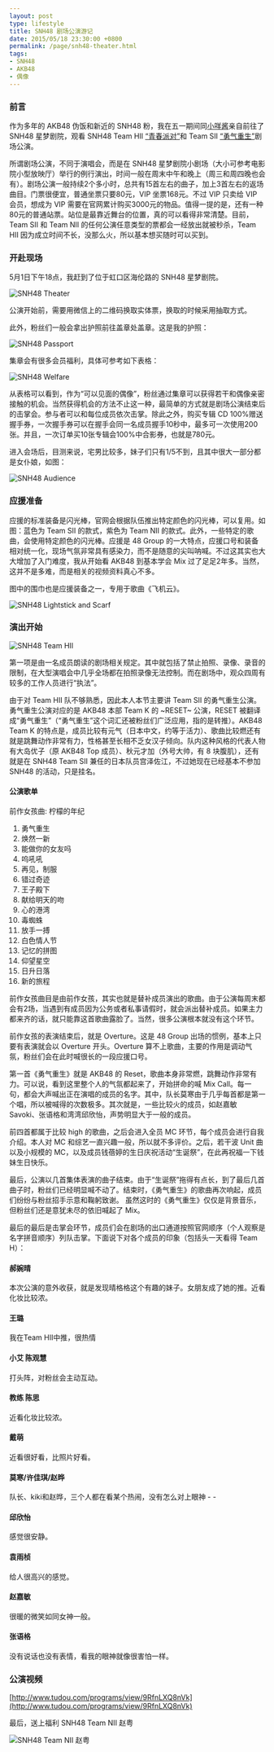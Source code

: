 ```yaml
---
layout: post
type: lifestyle
title: SNH48 剧场公演游记
date: 2015/05/18 23:30:00 +0800
permalink: /page/snh48-theater.html
tags:
- SNH48
- AKB48
- 偶像
---
```


### 前言

作为多年的 AKB48 伪饭和新近的 SNH48 粉，我在五一期间同[小咩酱](https://yeyeko.gift)亲自前往了 SNH48 星梦剧院，观看 SNH48 Team HII [“青春派对”](http://www.snh48.com/show_7.html)和 Team SII [“勇气重生”](http://www.snh48.com/show_8.html)剧场公演。

所谓剧场公演，不同于演唱会，而是在 SNH48 星梦剧院小剧场（大小可参考电影院小型放映厅）举行的例行演出，时间一般在周末中午和晚上（周三和周四晚也会有）。剧场公演一般持续2个多小时，总共有15首左右的曲子，加上3首左右的返场曲目。门票很便宜，普通坐票只要80元，VIP 坐票168元。不过 VIP 只卖给 VIP 会员，想成为 VIP 需要在官网累计购买3000元的物品。值得一提的是，还有一种80元的普通站票。站位是最靠近舞台的位置，真的可以看得非常清楚。目前，Team SII 和 Team NII 的任何公演任意类型的票都会一经放出就被秒杀，Team HII 因为成立时间不长，没那么火，所以基本想买随时可以买到。

### 开赴现场

5月1日下午18点，我赶到了位于虹口区海伦路的 SNH48 星梦剧院。

![SNH48 Theater](/image/snh48-theater.jpg)

公演开始前，需要用微信上的二维码换取实体票，换取的时候采用抽取方式。

此外，粉丝们一般会拿出护照前往盖章处盖章。这是我的护照：

![SNH48 Passport](/image/snh48-passport.jpg)

集章会有很多会员福利，具体可参考如下表格：

![SNH48 Welfare](/image/snh48-welfare.jpg)

从表格可以看到，作为“可以见面的偶像”，粉丝通过集章可以获得若干和偶像亲密接触的机会。当然获得机会的方法不止这一种，最简单的方式就是剧场公演结束后的击掌会。参与者可以和每位成员依次击掌。除此之外，购买专辑 CD 100%赠送握手券，一次握手券可以在握手会同一名成员握手10秒中，最多可一次使用200张。并且，一次订单买10张专辑会100%中合影券，也就是780元。

进入会场后，目测来说，宅男比较多，妹子们只有1/5不到，且其中很大一部分都是女仆娘，如图：

![SNH48 Audience](/image/snh48-audience.jpg)

### 应援准备

应援的标准装备是闪光棒，官网会根据队伍推出特定颜色的闪光棒，可以复用。如图：蓝色为 Team SII 的款式，紫色为 Team NII 的款式。此外，一些特定的歌曲，会使用特定颜色的闪光棒。应援是 48 Group 的一大特点，应援口号和装备相对统一化，现场气氛非常具有感染力，而不是随意的尖叫呐喊。不过这其实也大大增加了入门难度，我从开始看 AKB48 到基本学会 Mix 过了足足2年多。当然，这并不是多难，而是相关的视频资料真心不多。

图中的围巾也是应援装备之一，专用于歌曲《飞机云》。

![SNH48 Lightstick and Scarf](/image/snh48-lightstick.jpg)


### 演出开始

![SNH48 Team HII](/image/snh48-team-HII.jpg)

第一项是由一名成员朗读的剧场相关规定。其中就包括了禁止拍照、录像、录音的限制，在大型演唱会中几乎全场都在拍照录像无法控制。而在剧场中，观众四周有较多的工作人员进行“执法”。

由于对 Team HII 队不够熟悉，因此本人本节主要讲 Team SII 的勇气重生公演。勇气重生公演对应的是 AKB48 本部 Team K 的 ~RESET~ 公演，RESET 被翻译成“勇气重生”（“勇气重生”这个词汇还被粉丝们广泛应用，指的是转推）。AKB48 Team K 的特点是，成员比较有元气（日本中文，约等于活力）、歌曲比较燃还有就是跳舞动作非常有力，性格甚至长相不乏女汉子倾向。队内这种风格的代表人物有大岛优子（原 AKB48 Top 成员）、秋元才加（外号大帅，有 8 块腹肌），还有就是在 SNH48 Team SII 兼任的日本队员宫泽佐江，不过她现在已经基本不参加 SNH48 的活动，只是挂名。

#### 公演歌单

前作女孩曲: 柠檬的年纪

1. 勇气重生
2. 焕然一新
3. 能做你的女友吗
4. 呜吼吼
5. 再见，制服
6. 错过奇迹
7. 王子殿下
8. 献给明天的吻
9. 心的港湾
10. 毒蜘蛛
11. 放手一搏
12. 白色情人节
13. 记忆的拼图
14. 仰望星空
15. 日升日落
16. 新的旅程

前作女孩曲目是由前作女孩，其实也就是替补成员演出的歌曲。由于公演每周末都会有2场，当遇到有成员因为公务或者私事请假时，就会派出替补成员。如果主力都来齐的话，就只能靠这首歌曲露脸了。当然，很多公演根本就没有这个环节。

前作女孩的表演结束后，就是 Overture。这是 48 Group 出场的惯例，基本上只要有表演就会以 Overture 开头。Overture 算不上歌曲，主要的作用是调动气氛，粉丝们会在此时喊很长的一段应援口号。

第一首《勇气重生》就是 AKB48 的 Reset，歌曲本身非常燃，跳舞动作非常有力。可以说，看到这里整个人的气氛都起来了，开始拼命的喊 Mix Call。每一句，都会大声喊出正在演唱的成员的名字。其中，队长莫寒由于几乎每首都是第一个唱，所以被喊得的次数极多。其次就是，一些比较火的成员，如赵嘉敏 Savoki、张语格和湾湾邱欣怡，声势明显大于一般的成员。

前四首都属于比较 high 的歌曲，之后会进入全员 MC 环节，每个成员会进行自我介绍。本人对 MC 和综艺一直兴趣一般，所以就不多评价。之后，若干波 Unit 曲以及小规模的 MC，以及成员钱蓓婷的生日庆祝活动“生诞祭”，在此再祝福一下钱妹生日快乐。

最后，公演以几首集体表演的曲子结束。由于“生诞祭”拖得有点长，到了最后几首曲子时，粉丝们已经明显喊不动了。结束时，《勇气重生》的歌曲再次响起，成员们纷纷与粉丝招手示意和鞠躬致谢。
虽然这时的《勇气重生》仅仅是背景音乐，但粉丝们还是意犹未尽的依旧喊起了 Mix。

最后的最后是击掌会环节，成员们会在剧场的出口通道按照官网顺序（个人观察是名字拼音顺序）列队击掌。下面说下对各个成员的印象（包括头一天看得 Team H）：

#### 郝婉晴

本次公演的意外收获，就是发现晴格格这个有趣的妹子。女朋友成了她的推。近看化妆比较浓。

#### 王璐

我在Team HII中推，很热情

#### 小艾 陈观慧

打头阵，对粉丝会主动互动。

#### 教练 陈思

近看化妆比较浓。

#### 戴萌

近看很好看，比照片好看。

#### 莫寒/许佳琪/赵晔

队长、kiki和赵晔，三个人都在看某个热闹，没有怎么对上眼神 - -

#### 邱欣怡

感觉很安静。

#### 袁雨桢

给人很高兴的感觉。

#### 赵嘉敏

很暖的微笑如同女神一般。

#### 张语格

没有说话也没有表情，看我的眼神就像很害怕一样。

### 公演视频

[http://www.tudou.com/programs/view/9RfnLXQ8nVk](http://www.tudou.com/programs/view/9RfnLXQ8nVk)

最后，送上福利 SNH48 Team NII 赵粤

![SNH48 Team NII 赵粤](/image/snh48-zhaoyue.jpg)
